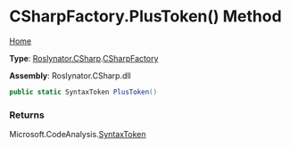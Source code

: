 # CSharpFactory\.PlusToken\(\) Method

[Home](../../../../README.md)

**Type**: [Roslynator.CSharp](../../README.md)\.[CSharpFactory](../README.md)

**Assembly**: Roslynator\.CSharp\.dll

```csharp
public static SyntaxToken PlusToken()
```

### Returns

Microsoft\.CodeAnalysis\.[SyntaxToken](https://docs.microsoft.com/en-us/dotnet/api/microsoft.codeanalysis.syntaxtoken)

